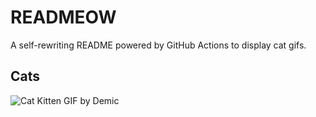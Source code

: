 # READMEOW

A self-rewriting README powered by GitHub Actions to display cat gifs.

## Cats

![Cat Kitten GIF by Demic](https://media2.giphy.com/media/3oriO0OEd9QIDdllqo/200.gif?cid=9acd02dapqk49udpxo492tjgnuw295aw966a8ust6x4a6a41&ep=v1_gifs_search&rid=200.gif&ct=g)
